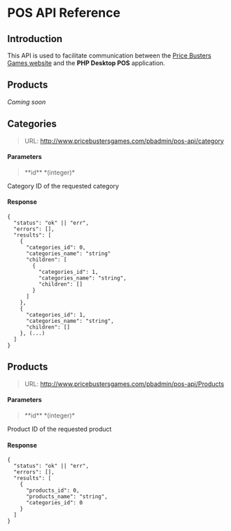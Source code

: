 # POS API Reference
## Introduction
This API is used to facilitate communication between the [Price Busters Games website](http://www.pricebustersgames.com) and the **PHP Desktop POS** application.
## Products
*Coming soon*
## Categories
> URL: http://www.pricebustersgames.com/pbadmin/pos-api/category

#### Parameters
><p>**id** *(integer)*<br />
Category ID of the requested category</p>

#### Response
```
{
  "status": "ok" || "err",
  "errors": [],
  "results": [
    {
      "categories_id": 0,
      "categories_name": "string"
      "children": [
        {
          "categories_id": 1,
          "categories_name": "string",
          "children": []
        }
      ]
    },
    {
      "categories_id": 1,
      "categories_name": "string",
      "children": []
    }, (...)
  ]
}
```

## Products
> URL: http://www.pricebustersgames.com/pbadmin/pos-api/Products

#### Parameters
><p>**id** *(integer)*<br />
Product ID of the requested product</p>

#### Response
```
{
  "status": "ok" || "err",
  "errors": [],
  "results": [
    {
      "products_id": 0,
      "products_name": "string",
      "categories_id": 0
    }
  ]
}
```
